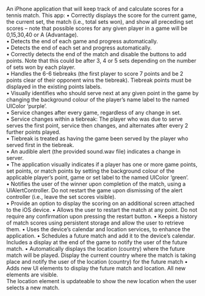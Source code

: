 An iPhone application that will keep track of and calculate scores for a tennis 
match. 
This app:
• Correctly displays the score for the current game, the current set, the match (i.e., total sets won), and 
show all preceding set scores – note that possible scores for any given player in a game will be 
0,15,30,40 or A (Advantage).   
• Detects the end of each game and progress automatically.   
• Detects the end of each set and progress automatically.   
• Correctly detects the end of the match and disable the buttons to add points. Note that this could be 
after 3, 4 or 5 sets depending on the number of sets won by each player.   
• Handles the 6-6 tiebreaks (the first player to score 7 points and be 2 points clear of their opponent wins 
the tiebreak). Tiebreak points must be displayed in the existing points labels.  
• Visually identifies who should serve next at any given point in the game by changing the background 
colour of the player’s name label to the named UIColor ‘purple’.  
• Service changes after every game, regardless of any change in set.  
• Service changes within a tiebreak: The player who was due to serve serves the first point, service 
then changes, and alternates after every 2 further points played.  
• Tiebreak is treated as having the game been served by the player who served first in the tiebreak.  
• An audible alert (the provided sound.wav file) indicates a change in server.  
• The application visually indicates if a player has one or more game points, set points, or match 
points by setting the background colour of the applicable player’s point, game or set label to the 
named UIColor ‘green’.  
• Notifies the user of the winner upon completion of the match, using a UIAlertController. Do not restart 
the game upon dismissing of the alert controller (i.e., leave the set scores visible).   
• Provide an option to display the scoring on an additional screen attached to the iOS device. 
• Allows the user to restart the match at any point. Do not require any confirmation upon pressing the 
restart button. 
• Keeps a history of match scores using persistent storage and allow the user to retrieve them. 
• Uses the device’s calendar and location services, to enhance the application. 
• Schedules a future match and add it to the device’s calendar.  Includes a display at the end of the game to notify 
the user of the future match. 
• Automatically displays the location (country) where the future match will be played.  Display the current country 
where the match is taking place and notify the user of the location (country) for the future match 
• Adds new UI elements to display the future match and location.  All new elements are visible.  
The location element is updateable to show the new location when the user selects a new 
match. 
